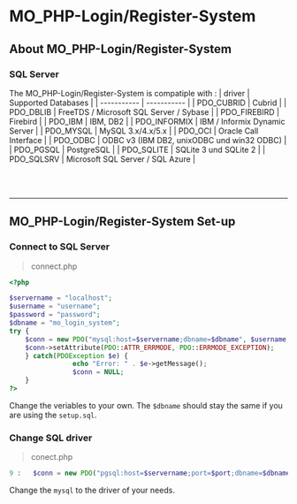 # MO_PHP-Login/Register-System

## About MO_PHP-Login/Register-System

### SQL Server
The MO_PHP-Login/Register-System is compatiple with :
| driver      | Supported Databases |
| ----------- | ----------- |
| PDO_CUBRID      | Cubrid       |
| PDO_DBLIB   | FreeTDS / Microsoft SQL Server / Sybase        |
| PDO_FIREBIRD | Firebird |
| PDO_IBM | IBM, DB2 |
| PDO_INFORMIX | IBM / Informix Dynamic Server |
| PDO_MYSQL	| MySQL 3.x/4.x/5.x |
| PDO_OCI	| Oracle Call Interface |
| PDO_ODBC	| ODBC v3 (IBM DB2, unixODBC und win32 ODBC) |
| PDO_PGSQL	| PostgreSQL |
| PDO_SQLITE	| SQLite 3 und SQLite 2 |
| PDO_SQLSRV	| Microsoft SQL Server / SQL Azure |

<br>
<br>


---

## MO_PHP-Login/Register-System Set-up

### Connect to SQL Server
> connect.php
```php
<?php

$servername = "localhost";
$username = "username";
$password = "password";
$dbname = "mo_login_system";
try {
	$conn = new PDO("mysql:host=$servername;dbname=$dbname", $username, $password);
	$conn->setAttribute(PDO::ATTR_ERRMODE, PDO::ERRMODE_EXCEPTION);
    } catch(PDOException $e) {
				echo "Error: " . $e->getMessage();
                $conn = NULL;
	}
?>
```
Change the veriables to your own.
The `$dbname` should stay the same if you are using the `setup.sql`.


### Change SQL driver
> conect.php
```php
9 :   $conn = new PDO("pgsql:host=$servername;port=$port;dbname=$dbname", $username, $password);
```
Change the `mysql` to the driver of your needs.
